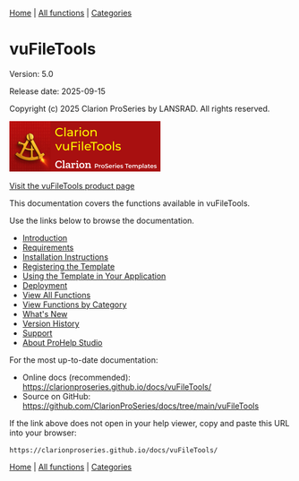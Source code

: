 [Home](../index.md) | [All functions](functions/index.md) | [Categories](categories/index.md)

# vuFileTools

Version: 5.0

Release date: 2025-09-15

Copyright (c) 2025 Clarion ProSeries by LANSRAD. All rights reserved.

[![vuFileTools logo](assets/images/vuFileTools270x90.png)](https://www.clarionproseries.com/html/vufiletools.html)

[Visit the vuFileTools product page](https://www.clarionproseries.com/html/vufiletools.html)

This documentation covers the functions available in vuFileTools.

Use the links below to browse the documentation.

- [Introduction](introduction.md)
- [Requirements](requirements.md)
- [Installation Instructions](install.md)
- [Registering the Template](template-registration.md)
- [Using the Template in Your Application](template-usage.md)
- [Deployment](deployment.md)
- [View All Functions](functions/index.md)
- [View Functions by Category](categories/index.md)
- [What's New](whatsnew.md)
- [Version History](version-history.md)
- [Support](support.md)
- [About ProHelp Studio](prohelpstudio.md)

For the most up-to-date documentation:

- Online docs (recommended): https://clarionproseries.github.io/docs/vuFileTools/
- Source on GitHub: https://github.com/ClarionProSeries/docs/tree/main/vuFileTools

If the link above does not open in your help viewer, copy and paste this URL into your browser:
```
https://clarionproseries.github.io/docs/vuFileTools/
```

[Home](../index.md) | [All functions](functions/index.md) | [Categories](categories/index.md)

